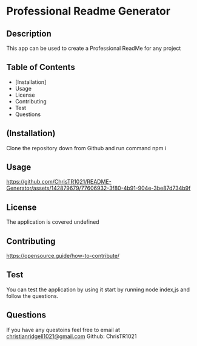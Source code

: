 # Professional Readme Generator

## Description

This app can be used to create a Professional ReadMe for any project

## Table of Contents

- [Installation]
- Usage
- License 
- Contributing
- Test
- Questions

## (Installation)

Clone the repository down from Github and run command npm i

## Usage 


https://github.com/ChrisTR1021/README-Generator/assets/142879679/77606932-3f80-4b91-904e-3be87d734b9f

## License

The application is covered undefined

## Contributing 

https://opensource.guide/how-to-contribute/

## Test

You can test the application by using it start by running node index,js and follow the questions.

## Questions

If you have any questoins feel free to email at christianridgell1021@gmail.com 
Github: ChrisTR1021
